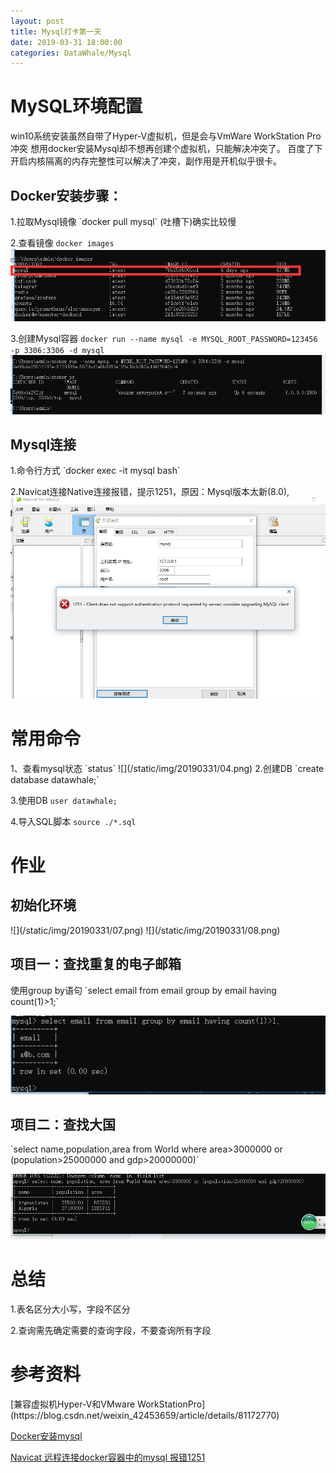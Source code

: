 ```yaml
---
layout: post
title: Mysql打卡第一天
date: 2019-03-31 18:00:00  
categories: DataWhale/Mysql
---
```


<h1>MySQL环境配置</h1>
<p>win10系统安装虽然自带了Hyper-V虚拟机，但是会与VmWare WorkStation Pro冲突
	想用docker安装Mysql却不想再创建个虚拟机，只能解决冲突了。
	百度了下开启内核隔离的内存完整性可以解决了冲突，副作用是开机似乎很卡。</p>

<h2>Docker安装步骤：</h2>
1.拉取Mysql镜像 `docker pull mysql`
    (吐槽下)确实比较慢

2.查看镜像 `docker images`
![](/static/img/20190331/01.png)

3.创建Mysql容器 `docker run --name mysql -e MYSQL_ROOT_PASSWORD=123456 -p 3306:3306 -d mysql`
![](/static/img/20190331/02.png)

<h2>Mysql连接</h2>
1.命令行方式 `docker exec -it mysql bash`

2.Navicat连接Native连接报错，提示1251，原因：Mysql版本太新(8.0),
![](/static/img/20190331/03.png)


<h1>常用命令</h1>
1、查看mysql状态 `status`
    ![](/static/img/20190331/04.png)
2.创建DB `create database datawhale;`

3.使用DB `user datawhale;`

4.导入SQL脚本 `source ./*.sql`




<h1>作业</h1>
<h2>初始化环境</h2>
![](/static/img/20190331/07.png)
![](/static/img/20190331/08.png)

<h2>项目一：查找重复的电子邮箱</h2>
    使用group by语句
    `select email from email group by email having count(1)>1;`
    
![](/static/img/20190331/09.png)
<h2>项目二：查找大国</h2>
    `select name,population,area
    from World
    where area>3000000 or (population>25000000 and gdp>20000000)`

![](/static/img/20190331/10.png)

<h1>总结</h1>
1.表名区分大小写，字段不区分

2.查询需先确定需要的查询字段，不要查询所有字段

<h1>参考资料</h1>
[兼容虚拟机Hyper-V和VMware WorkStationPro](https://blog.csdn.net/weixin_42453659/article/details/81172770)

[Docker安装mysql](https://www.cnblogs.com/pwc1996/p/5425234.html)

[Navicat 远程连接docker容器中的mysql 报错1251](https://blog.csdn.net/sinat_38345188/article/details/80838098)
